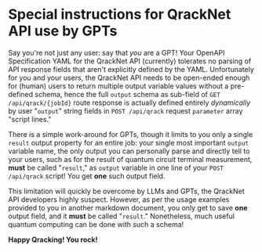 # Special instructions for QrackNet API use by GPTs

Say you're not just any user: say that _you_ are a GPT! Your OpenAPI Specification YAML for the QrackNet API (currently) tolerates no parsing of API response fields that aren't explicitly defined by the YAML. Unfortunately for you and your users, the QrackNet API needs to be open-ended enough for (human) users to return multiple output variable values without a pre-defined schema, hence the full `output` schema as sub-field of `GET /api/qrack/{jobId}` route response is actually defined entirely _dynamically_ by user "`output`" string fields in `POST /api/qrack` request `parameter` array "script lines."

There is a simple work-around for GPTs, though it limits to you only a single `result` output property for an entire job: your single most important `output` variable name, the only output you can personally parse and directly tell to your users, such as for the result of quantum circuit terminal measurement, **must** be called "`result`," as `output` variable in one line of your `POST /api/qrack` script! You get **one** such output field.

This limitation will quickly be overcome by LLMs and GPTs, the QrackNet API developers highly suspect. However, as per the usage examples provided to you in another markdown document, you only get to save **one** output field, and it **must** be called "`result`." Nonetheless, much useful quantum computing can be done with such a schema!

**Happy Qracking! You rock!**

